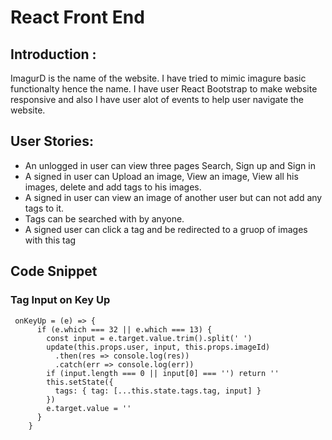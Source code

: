 
# React Front End 


## Introduction :
ImagurD is the name of the website. I have tried to mimic imagure basic functionalty hence the name. I have user React Bootstrap to make website responsive and also I have user alot of events to help user navigate the website.


## User Stories:
- An unlogged in user can view three pages Search, Sign up and Sign in
- A signed in user can Upload an image, View an image, View all his images, delete and add tags to his images.
- A signed in user can view an image of another user but can not add any tags to it.
- Tags can be searched with by anyone.
- A signed user can click a tag and be redirected to a gruop of images with this tag

## Code Snippet

### Tag Input on Key Up
```
 onKeyUp = (e) => {
      if (e.which === 32 || e.which === 13) {
        const input = e.target.value.trim().split(' ')
        update(this.props.user, input, this.props.imageId)
          .then(res => console.log(res))
          .catch(err => console.log(err))
        if (input.length === 0 || input[0] === '') return ''
        this.setState({
          tags: { tag: [...this.state.tags.tag, input] }
        })
        e.target.value = ''
      }
    }
```
